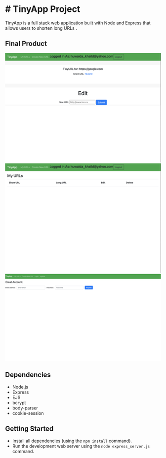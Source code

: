 # # TinyApp Project

TinyApp is a full stack web application built with Node and Express that allows users to shorten long URLs .

## Final Product

!["screenshot of urls Edit page"](./docs/url-page1.png)
!["screenshot of URLs page"](./docs/url-page.png)
!["screenshot of register page"](./docs/urls-page2.png)


## Dependencies

- Node.js
- Express
- EJS
- bcrypt
- body-parser
- cookie-session

## Getting Started

- Install all dependencies (using the `npm install` command).
- Run the development web server using the `node express_server.js` command.